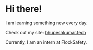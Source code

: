 


# Hi there!

I am learning something new every day.

Check out my site: [bhupeshkumar.tech](https://bhupeshkumar.tech)

Currently, I am an intern at FlockSafety.

